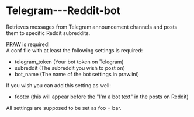 # Telegram---Reddit-bot
Retrieves messages from Telegram announcement channels and posts them to specific Reddit subreddits.  

[PRAW](https://github.com/praw-dev/praw) is required!  
A conf file with at least the following settings is required:
- telegram_token (Your bot token on Telegram)
- subreddit (The subreddit you wish to post on)
- bot_name (The name of the bot settings in praw.ini)  

If you wish you can add this setting as well:
- footer (this will appear before the "I'm a bot text" in the posts on Reddit)  

All settings are supposed to be set as foo = bar.
